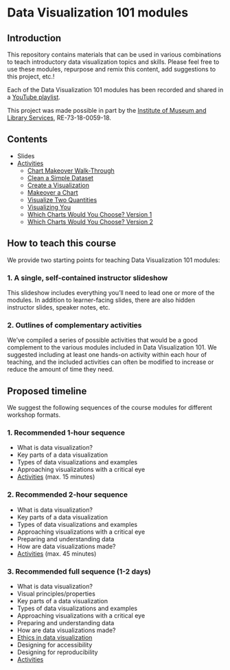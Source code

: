 # Data Visualization 101 modules

## Introduction
This repository contains materials that can be used in various combinations to teach introductory data visualization topics and skills. Please feel free to use these modules, repurpose and remix this content, add suggestions to this project, etc.! 

Each of the Data Visualization 101 modules has been recorded and shared in a [YouTube playlist](https://www.youtube.com/playlist?list=PLNSGxw-xV6Nd88myphRROrYhodrU3m8Hd).

This project was made possible in part by the [Institute of Museum and Library Services](https://www.imls.gov/), RE-73-18-0059-18. 

## Contents

* Slides
* [Activities](activities)
    * [Chart Makeover Walk-Through](activities/chart_makeover_walkthrough.md)
    * [Clean a Simple Dataset](activities/clean_a_dataset.md)
    * [Create a Visualization](activities/create_a_viz.md)
    * [Makeover a Chart](activities/makeover_a_chart.md)
    * [Visualize Two Quantities](activities/visualize_two_quantities.md)
    * [Visualizing You](activities/visualizing_you.md)
    * [Which Charts Would You Choose? Version 1](activities/chart_chooser_1.md)
    * [Which Charts Would You Choose? Version 2](activities/chart_chooser_2.md)

## How to teach this course

We provide two starting points for teaching Data Visualization 101 modules:

### 1. A single, self-contained instructor slideshow

This slideshow includes everything you’ll need to lead one or more of the modules. In addition to learner-facing slides, there are also hidden instructor slides, speaker notes, etc.

### 2. Outlines of complementary activities

We’ve compiled a series of possible activities that would be a good complement to the various modules included in Data Visualization 101. We suggested including at least one hands-on activity within each hour of teaching, and the included activities can often be modified to increase or reduce the amount of time they need.

## Proposed timeline

We suggest the following sequences of the course modules for different workshop formats. 

### 1. Recommended 1-hour sequence

* What is data visualization?
* Key parts of a data visualization
* Types of data visualizations and examples
* Approaching visualizations with a critical eye
* [Activities](activities) (max. 15 minutes)

### 2. Recommended 2-hour sequence

* What is data visualization?
* Key parts of a data visualization
* Types of data visualizations and examples
* Approaching visualizations with a critical eye
* Preparing and understanding data
* How are data visualizations made?
* [Activities](activities) (max. 45 minutes)

### 3. Recommended full sequence (1-2 days)

* What is data visualization?
* Visual principles/properties 
* Key parts of a data visualization
* Types of data visualizations and examples
* Approaching visualizations with a critical eye
* Preparing and understanding data
* How are data visualizations made?
* [Ethics in data visualization](https://visualizingthefuture.github.io/ethics-in-data-viz/)
* Designing for accessibility
* Designing for reproducibility
* [Activities](activities)
